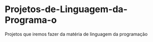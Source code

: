 # Projetos-de-Linguagem-da-Programa-o
Projetos que iremos fazer da matéria de linguagem da programação
